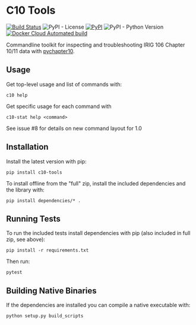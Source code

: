 
# C10 Tools

[![Build Status](https://img.shields.io/azure-devops/build/atac-bham/ee9fec36-25b3-4698-9fc2-f77a58ad9ecb/8)](https://dev.azure.com/atac-bham/c10-tools/_build/latest?definitionId=8&branchName=master)
![PyPI - License](https://img.shields.io/github/license/atac/c10-tools)
[![PyPI](https://img.shields.io/pypi/v/c10-tools)](https://pypi.org/project/c10-tools/)
![PyPI - Python Version](https://img.shields.io/pypi/pyversions/c10-tools)
[![Docker Cloud Automated build](https://img.shields.io/docker/cloud/automated/mcferrill/c10-tools)](https://hub.docker.com/repository/docker/mcferrill/c10-tools/builds)

Commandline toolkit for inspecting and troubleshooting IRIG 106 Chapter 10/11 data with 
[pychapter10](https://github.com/atac/pychapter10).


## Usage

Get top-level usage and list of commands with:

```
c10 help
```

Get specific usage for each command with

```
c10-stat help <command>
```

See issue #8 for details on new command layout for 1.0

## Installation

Install the latest version with pip:

```
pip install c10-tools
```

To install offline from the "full" zip, install the included dependencies and the library with:

```
pip install dependencies/* .
```

## Running Tests

To run the included tests install dependencies with pip (also included in full zip, see above):

```
pip install -r requirements.txt
```

Then run:

```
pytest
```

## Building Native Binaries

If the dependencies are installed you can compile a native executable with:

```
python setup.py build_scripts
```
